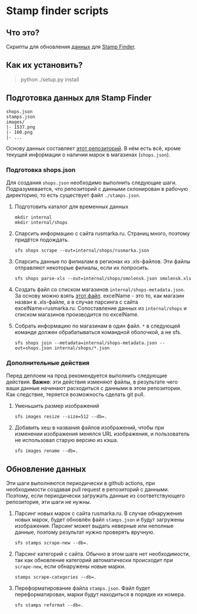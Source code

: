 # Stamp finder scripts
## Что это?
Скрипты для обновления [данных](https://github.com/gwisp2/russian-stamps) для [Stamp Finder](https://github.com/gwisp2/stamp-finder).

## Как их установить?
> python ./setup.py install

## Подготовка данных для Stamp Finder
```
shops.json
stamps.json
images/
|- 1537.png
|- 160.png
|- ...
```

Основу данных составляет [этот репозиторий](https://github.com/gwisp2/russian-stamps).
В нём есть всё, кроме текущей информации о наличии марок в магазинах (`shops.json`).

### Подготовка shops.json

Для создания `shops.json` необходимо выполнить следующие шаги.
Подразумевается, что репозиторий с данными склонирован в рабочую директорию, то есть существует файл `./stamps.json`.
1. Подготовить каталог для временных данных
   ```commandline
   mkdir internal
   mkdir internal/shops
   ```
2. Спарсить информацию с сайта rusmarka.ru. Страниц много, поэтому придётся подождать.
    ```
    sfs shops scrape --out=internal/shops/rusmarka.json
    ```
3. Спарсить данные по филиалам в регионах из .xls-файлов. Эти файлы отправляют некоторые филиалы, если их попросить.
    ```
    sfs shops parse-xls --out=internal/shops/smolensk.json smolensk.xls
    ```
4. Создать файл со списком магазинов `internal/shops-metadata.json`. 
   За основу можно взять [этот файл](src/sfs/core/data/default-shops-metadata.json).
   excelName - это то, как магазин назван в .xls-файле, а в случае парсинга с сайта excelName=rusmarka.ru.
   Сопоставление данных из `internal/shops` и списком магазинов производится по excelName. 
   
5. Собрать информацию по магазинам в один файл. `*` в следующей команде должен обрабатываться командной оболочкой, а не sfs.
   ```
   sfs shops join --metadata=internal/shops-metadata.json --out=shops.json internal/shops/*.json
   ```

### Дополнительные действия
Перед деплоем на прод рекомендуется выполнить следующие действия. 
**Важно**: эти действия изменяют файлы, в результате чего ваши данные начинают расходиться с данными в этом репозитории.
  Как следствие, теряется возможность сделать git pull.
1. Уменьшить размер изображений
   ```
   sfs images resize --size=512 --db=.
   ```
2. Добавить хеш в названия файлов изображений, чтобы при изменении изображения менялся URL изображения, и пользователь не использовал старую версию из кэша.
   ```
   sfs images rename --db=.
   ```

## Обновление данных
Эти шаги выполняются периодически в github actions, при необходимости создавая pull request в репозиторий с данными.
Поэтому, если периодически загружать данные из соответствующего репозитория, эти шаги не нужны. 

1. Парсинг новых марок с сайта rusmarka.ru. В случае обнаружения новых марок, будет обновлён файл `stamps.json` и будут загружены изображения.
   Парсинг может выдать неверные или неполные данные, поэтому результат нужно проверять вручную.
   ```
   sfs stamps scrape-new --db=.
   ```
2. Парсинг категорий с сайта. Обычно в этом шаге нет необходимости, так как обновление 
   категорий автоматически происходит при `scrape-new`, если обнаружены новые марки.  
   ```
   stamps scrape-categories --db=.
   ```
3. Переформатирование файла `stamps.json`.
   Файл будет переформатирован, марки будут находиться в порядке их номера.
   ```
   sfs stamps reformat --db=. 
   ```
